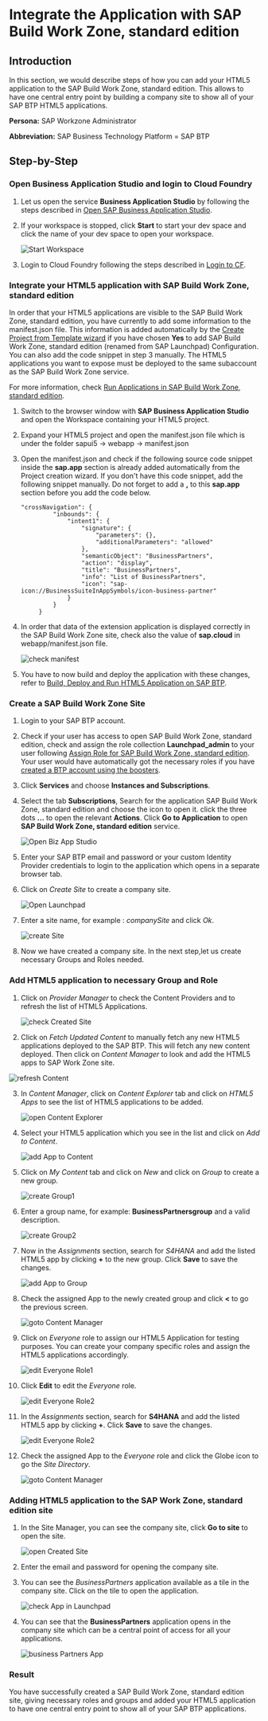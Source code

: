 # Integrate the Application with SAP Build Work Zone, standard edition

## Introduction

In this section, we would describe steps of how you can add your HTML5 application to the  SAP Build Work Zone, standard edition. This allows to have one central entry point by building a company site to show all of your SAP BTP HTML5 applications.

**Persona:** SAP Workzone Administrator

**Abbreviation:** SAP Business Technology Platform = SAP BTP

## Step-by-Step

### Open Business Application Studio and login to Cloud Foundry

1. Let us open the service **Business Application Studio** by following the steps described in [Open SAP Business Application Studio](../create-application/develop/README.md#open-sap-business-application-studio).
2. If your workspace is stopped, click **Start** to start your dev space and click the name of your dev space to open your workspace.

   ![Start Workspace](./images/startWorkspace.png)

3. Login to Cloud Foundry following the steps described in [Login to CF](../create-application/develop/README.md#login-to-cloud-foundry-in-sap-business-application-studio).


### Integrate your HTML5 application with SAP Build Work Zone, standard edition

In order that your HTML5 applications are visible to the SAP Build Work Zone, standard edition, you have currently to add some information to the manifest.json file. This information is added automatically by the [Create Project from Template wizard](https://github.com/SAP-samples/cloud-extension-html5-sample/tree/mission/mission/create-application/develop#develop-the-application-from-project-template) if you have chosen **Yes** to add SAP Build Work Zone, standard edition (renamed from SAP Launchpad) Configuration. You can also add the code snippet in step 3 manually. The HTML5 applications you want to expose must be deployed to the same subaccount as the SAP Build Work Zone service. 

For more information, check [Run Applications in SAP Build Work Zone, standard edition](https://help.sap.com/docs/WZ_STD/8c8e1958338140699bd4811b37b82ece/490a93e539e445e6b4bf7a6e7a3f4874.html).


1. Switch to the browser window with **SAP Business Application Studio** and open the Workspace containing your HTML5 project.
2. Expand your HTML5 project and open the manifest.json file which is under the folder sapui5 -> webapp -> manifest.json 
3. Open the manifest.json and check if the following source code snippet inside the **sap.app** section is already added automatically from the Project creation wizard. If you don't have this code snippet, add the following snippet manually. Do not forget to add a **,** to this **sap.app** section before you add the code below.

   ```
   "crossNavigation": {
            "inbounds": {
                "intent1": {
                    "signature": {
                        "parameters": {},
                        "additionalParameters": "allowed"
                    },
                    "semanticObject": "BusinessPartners",
                    "action": "display",
                    "title": "BusinessPartners",
                    "info": "List of BusinessPartners",
                    "icon": "sap-icon://BusinessSuiteInAppSymbols/icon-business-partner"
                }
            }
        }
   ```
4. In order that data of the extension application is displayed correctly in the SAP Build Work Zone site, check also the value of **sap.cloud** in webapp/manifest.json file.

   ![check manifest](./images/checkmanifest.png)

5.  You have to now build and deploy the application with these changes, refer to [Build, Deploy and Run HTML5 Application on SAP BTP](../create-application/buildDeploy/README.md).

### Create a SAP Build Work Zone Site

1. Login to your SAP BTP account.
2. Check if your user has access to open SAP Build Work Zone, standard edition, check and assign the role collection **Launchpad_admin** to your user following [Assign Role for SAP Build Work Zone, standard edition](https://help.sap.com/viewer/8c8e1958338140699bd4811b37b82ece/Cloud/en-US/fd79b232967545569d1ae4d8f691016b.html). Your user would have automatically got the necessary roles if you have [created a BTP account using the boosters](../scp-setup/README.md).
2. Click **Services** and choose **Instances and Subscriptions**. 
3. Select the tab **Subscriptions**, Search for the application SAP Build Work Zone, standard edition and choose the icon to open it. click the three dots **...** to open the relevant **Actions**. Click **Go to Application** to open **SAP Build Work Zone, standard edition** service. 

   ![Open Biz App Studio](./images/openWorkZone.png)
   
4. Enter your SAP BTP email and password or your custom Identity Provider credentials to login to the application which opens in a separate browser tab.

5. Click on *Create Site* to create a company site.
   
   ![Open Launchpad](./images/logintoLaunchpad.png)

6. Enter a site name, for example : *companySite* and click *Ok*.

   ![create Site](./images/createSite.png)
   
7. Now we have created a company site. In the next step,let us create necessary Groups and Roles needed.

### Add HTML5 application to necessary Group and Role
  
1. Click on *Provider Manager* to check the Content Providers and to refresh the list of HTML5 Applications. 

   ![check Created Site](./images/checkCreatedSite.png)
   
2.  Click on *Fetch Updated Content* to manually fetch any new HTML5 applications deployed to the SAP BTP. This will fetch any new content deployed. Then click on *Content Manager* to look and add the HTML5 apps to SAP Work Zone site.

   ![refresh Content](./images/refreshContent.png)
   
3. In *Content Manager*, click on *Content Explorer* tab and click on *HTML5 Apps* to see the list of HTML5 applications to be added.

    ![open Content Explorer](./images/openContentExplorer.png)
    
4. Select your HTML5 application which you see in the list and click on *Add to Content*. 

   ![add App to Content](./images/addApptoContent.png)
   
5. Click on *My Content* tab and click on *New* and click on *Group* to create a new group.

   ![create Group1](./images/createGroup1.png)
   
6. Enter a group name, for example: **BusinessPartnersgroup** and a valid description.

   ![create Group2](./images/createGroup2.png)
   
7. Now in the *Assignments* section, search for *S4HANA* and add the listed HTML5 app by clicking **+** to the new group. Click **Save** to save the changes.

    ![add App to Group](./images/addApptoGroup.png)

8. Check the assigned App to the newly created group and click **<** to go the previous screen.

   ![goto Content Manager](./images/gotoContentManager.png)
   
9. Click on *Everyone* role to assign our HTML5 Application for testing purposes. You can create your company specific roles and assign the HTML5 applications accordingly.

   ![edit Everyone Role1](./images/editEveryoneRole1.png)
   
10. Click **Edit** to edit the *Everyone* role.

    ![edit Everyone Role2](./images/editEveryoneRole2.png)
   
11. In the *Assignments* section, search for **S4HANA** and add the listed HTML5 app by clicking **+**. Click **Save** to save the changes.

    ![edit Everyone Role2](./images/editEveryoneRole3.png)
   
12. Check the assigned App to the *Everyone* role and click the Globe icon to go the *Site Directory*.

    ![goto Content Manager](./images/gotoSiteDirectory.png)
   


### Adding HTML5 application to the SAP Work Zone, standard edition site

1. In the Site Manager, you can see the company site, click **Go to site** to open the site.

   ![open Created Site](./images/openCreatedSite.png)
   
2. Enter the email and password for opening the company site.
   
3. You can see the *BusinessPartners* application available as a tile in the company site. Click on the tile to open the application.

   ![check App in Launchpad](./images/checkAppinLaunchpad.png)
   
4. You can see that the **BusinessPartners** application opens in the company site which can be a central point of access for all your applications. 

   ![business Partners App](./images/businessPartnersApp.png)

### Result

You have successfully created a SAP Build Work Zone, standard edition site, giving necessary roles and groups and added your HTML5 application to have one central entry point to show all of your SAP BTP applications.
